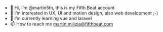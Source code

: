 - 👋 Hi, I’m @martin5th, this is my Fifth Beat account
- 👀 I’m interested in UX, UI and motion design, also web development ;-)
- 🌱 I’m currently learning vue and laravel
- 📫 How to reach me martin.milizia@fifthbeat.com

<!---
martin5th/martin5th is a ✨ special ✨ repository because its `README.md` (this file) appears on your GitHub profile.
You can click the Preview link to take a look at your changes.
--->

